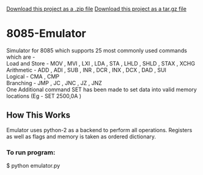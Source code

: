 <a class="zip_download_link" href="https://github.com/vishu-chaudhary/8085_Emulator/zipball/master">Download this project as a .zip file</a>
<a class="tar_download_link" href="https://github.com/vishu-chaudhary/8085_Emulator/tarball/master">Download this project as a tar.gz file</a>
# 8085-Emulator
Simulator for 8085 which supports 25 most commonly used commands which are -  
Load and Store - MOV , MVI , LXI , LDA , STA , LHLD , SHLD , STAX , XCHG  
Arithmetic - ADD , ADI , SUB , INR , DCR , INX , DCX , DAD , SUI  
Logical - CMA , CMP  
Branching - JMP , JC , JNC , JZ , JNZ  
One Additional command SET has been made to set data into valid memory locations (Eg - SET 2500,0A )   
## How This Works
Emulator uses python-2 as a backend to perform all operations.
Registers as well as flags and memory is taken as ordered dictionary.
### To run program:
$ python emulator.py
